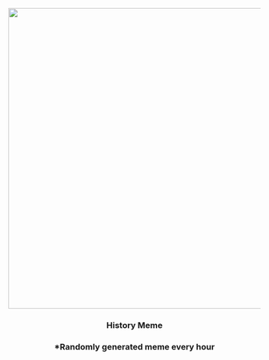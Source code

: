<p align="center">
        <img src="https://i.redd.it/1ga6n7wft4l81.gif" width="600" height="600">
        </p>
        <h3 align="center">History Meme</h3>
        <h3 align="center">*Randomly generated meme every hour</h3>
    